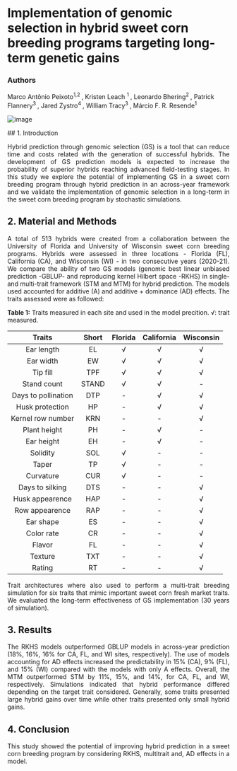 # Implementation of genomic selection in hybrid sweet corn breeding programs targeting long-term genetic gains

### Authors
Marco Antônio Peixoto<sup>1,2 </sup>, Kristen Leach <sup>1 </sup>, Leonardo Bhering<sup>2 </sup>, Patrick Flannery<sup>3 </sup>, Jared Zystro<sup>4 </sup>, William Tracy<sup>3 </sup>, Márcio F. R. Resende<sup>1 </sup>


![image](https://user-images.githubusercontent.com/59318360/177633208-152de0c7-6e41-4b83-b1f9-d4292ff0d7a9.png)

<div align="justify">
## 1. Introduction

Hybrid prediction through genomic selection (GS) is a tool that can reduce time and costs related with the generation of successful hybrids. The development of GS prediction models is expected to increase the probability of superior hybrids reaching advanced field-testing stages. In this study we explore the potential of implementing GS in a sweet corn breeding program through hybrid prediction in an across-year framework and we validate the implementation of genomic selection in a long-term in the sweet corn breeding program by stochastic simulations.

## 2. Material and Methods

A total of 513 hybrids were created from a collaboration between the University of Florida and University of Wisconsin sweet corn breeding programs. Hybrids were assessed in three locations - Florida (FL), California (CA), and Wisconsin (WI) - in two consecutive years (2020-21). We compare the ability of two GS models (genomic best linear unbiased prediction -GBLUP- and reproducing kernel Hilbert space -RKHS) in single- and multi-trait framework (STM and MTM) for hybrid prediction. The models used accounted for additive (A) and additive + dominance (AD) effects. The traits assessed were as followed:

**Table 1:** Traits measured in each site and used in the model precition. √: trait measured.

<div align="center">
  
|        Traits        |  Short    |	Florida	 | California |	Wisconsin |
| :------------------: | :--------:| :-------: | :--------: | :-------: | 
| Ear length           |    EL     |	 √       |	 √        |   √       |
| Ear width            |    EW     |	 √       |   √        |	  √       |
| Tip fill             |    TPF    |	 √       |	 √        |	  √       |
| Stand count          |   STAND   |	 √       |	 √        |   -       |
| Days to pollination  |    DTP    |	 -       |	 √        |   √       |
| Husk protection      |    HP	   |   -       |	 √        |   √       |
| Kernel row number    |    KRN    |	 -       |	 -        |   √       | 
| Plant height         |    PH	   |   -       |	 √        |   -       |
| Ear height           |    EH     |	 -       |	 √        |   -       |
| Solidity             |    SOL    |	 √       |   -        |   -       |
| Taper                |    TP     |	 √       |   -        |   -       |
| Curvature            |    CUR    |	 √       |   -        |   -       |
| Days to silking      |    DTS    |	 -       |	 -        |	  √       |
| Husk appearence      |    HAP    |	 -       |   -        |	  √       |
| Row appearence       |    RAP    |	 -       |   -        |	  √       |  
| Ear shape            |    ES     |	 -       |	 -        |   √       |
| Color rate           |    CR	   |   -       |   -        |   √       |
| Flavor               |    FL     |	 -       |	 -        |   √       |
| Texture              |    TXT    |	 -       |   -        |  	√       |
| Rating               |    RT     |	 -       |   -        |   √       |

<div align="justify">


Trait architectures where also used to perform a multi-trait breeding simulation for six traits that mimic important sweet corn fresh market traits. We evaluated the long-term effectiveness of GS implementation (30 years of simulation). 

## 3. Results

The RKHS models outperformed GBLUP models in across-year prediction (18%, 16%, 16% for CA, FL, and WI sites, respectively). The use of models accounting for AD effects increased the predictability in 15% (CA), 9% (FL), and 15% (WI) compared with the models with only A effects. Overall, the MTM outperformed STM by 11%, 15%, and 14%, for CA, FL, and WI, respectively. Simulations indicated that hybrid performance differed depending on the target trait considered. Generally, some traits presented large hybrid gains over time while other traits presented only small hybrid gains. 


## 4. Conclusion

This study showed the potential of improving hybrid prediction in a sweet corn breeding program by considering RKHS, multitrait and, AD effects in a model. 


